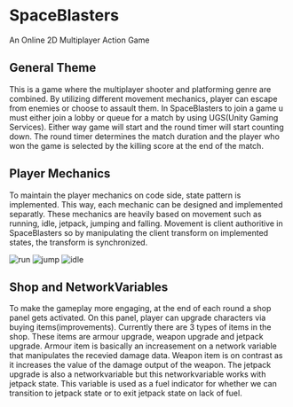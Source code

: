 # SpaceBlasters
 An Online 2D Multiplayer Action Game

## General Theme
This is a game where the  multiplayer shooter and platforming genre are combined. By utilizing different movement mechanics, player can escape from enemies or choose to assault them. In SpaceBlasters to join a game u must either join a lobby or queue for a match by using UGS(Unity Gaming Services). Either way game will start and the round timer will start counting down. The round timer determines the match duration and the player who won the game is selected by the killing score at the end of the match.

## Player Mechanics
To maintain the player mechanics on code side, state pattern is implemented. This way, each mechanic can be designed and implemented separatly. These mechanics are heavily based on movement such as running, idle, jetpack, jumping and falling. Movement is client authoritive in SpaceBlasters so by manipulating the client transform on implemented states, the transform is synchronized.

  
![run](https://github.com/Enesozdogan/SpaceBlasters/assets/72387932/77959b37-9903-47c1-87e9-77a6df39b3d1)
![jump](https://github.com/Enesozdogan/SpaceBlasters/assets/72387932/782f0e5a-5edf-4051-acaa-d68370b4bc49)
![idle](https://github.com/Enesozdogan/SpaceBlasters/assets/72387932/2880396f-6c8c-4d47-b62a-ed289db9f4b2)

## Shop and NetworkVariables
To make the gameplay more engaging, at the end of each round a shop panel gets activated. On this panel, player can upgrade characters via buying items(improvements). Currently there are 3 types of items in the shop. These items are armour upgrade, weapon upgrade and jetpack upgrade. Armour item is basically an increasement on a network variable that manipulates the recevied damage data. Weapon item is on contrast as it increases the value of the damage output of the weapon. The jetpack upgrade is also a networkvariable but this networkvariable works with jetpack state. This variable is used as a fuel indicator for whether we can transition to jetpack state or to exit jetpack state on lack of fuel.   
